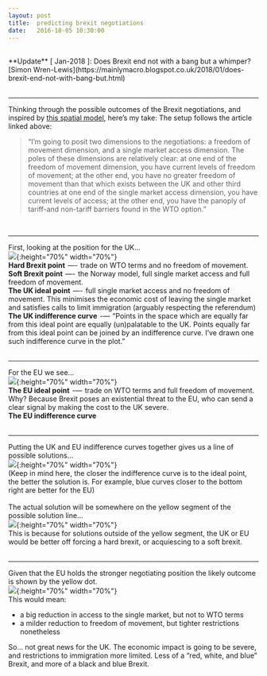 ```yaml
---
layout: post
title:  predicting brexit negotiations
date:   2016-10-05 10:30:00
---
```


<br>
**Update** [ Jan-2018 ]: Does Brexit end not with a bang but a whimper? [Simon Wren-Lewis](https://mainlymacro.blogspot.co.uk/2018/01/does-brexit-end-not-with-bang-but.html)
<br><br>

-----------------------
Thinking through the possible outcomes of the Brexit negotiations, and inspired by [this spatial model](https://medium.com/@chrishanretty/spatial-politics-and-brexit-negotiations-fc078bb709e7#.bz6e3hmb3), here’s my take:
The setup follows the article linked above:
>“I’m going to posit two dimensions to the negotiations: a freedom of movement dimension, and a single market access dimension.
The poles of these dimensions are relatively clear:
at one end of the freedom of movement dimension, you have current levels of freedom of movement; at the other end, you have no greater freedom of movement than that which exists between the UK and other third countries
at one end of the single market access dimension, you have current levels of access; at the other end, you have the panoply of tariff-and non-tariff barriers found in the WTO option.”

<br/>

-----------------------
First, looking at the position for the UK…
<br/>
![](https://cdn-images-1.medium.com/max/1600/1*YkL3xb6JiNopbql_1x5IYg.png){:height="70%" width="70%"}
<br/>
**Hard Brexit point**  —-  trade on WTO terms and no freedom of movement.
<br/>
**Soft Brexit point**  —-  the Norway model, full single market access and full freedom of movement.
<br/>
**The UK ideal point**  —-  full single market access and no freedom of movement. This minimises the economic cost of leaving the single market and satisfies calls to limit immigration (arguably respecting the referendum)
<br/>
**The UK indifference curve**  -—  “Points in the space which are equally far from this ideal point are equally (un)palatable to the UK. Points equally far from this ideal point can be joined by an indifference curve. I’ve drawn one such indifference curve in the plot.”
<br/>
<br/>

-----------------------
For the EU we see…
<br/>
![](https://cdn-images-1.medium.com/max/1600/1*4Pbp1FhKsy4aw9fP5YgX0w.png){:height="70%" width="70%"}
<br/>
**The EU ideal point**  -—  trade on WTO terms and full freedom of movement. Why? Because Brexit poses an existential threat to the EU, who can send a clear signal by making the cost to the UK severe.
<br/>
**The EU indifference curve**
<br/>
<br/>

-----------------------
Putting the UK and EU indifference curves together gives us a line of possible solutions…
<br/>
![](https://cdn-images-1.medium.com/max/1600/1*Ty6yFsgxDS459MSMzi8qzA.png){:height="70%" width="70%"}
<br/>
(Keep in mind here, the closer the indifference curve is to the ideal point, the better the solution is. For example, blue curves closer to the bottom right are better for the EU)
<br/>
<br/>
The actual solution will be somewhere on the yellow segment of the possible solution line…
<br/>
![](https://cdn-images-1.medium.com/max/1600/1*xA3yfEvmDkilfiT885Bf0Q.png){:height="70%" width="70%"}
<br/>
This is because for solutions outside of the yellow segment, the UK or EU would be better off forcing a hard brexit, or acquiescing to a soft brexit.
<br/>
<br/>

-----------------------
Given that the EU holds the stronger negotiating position the likely outcome is shown by the yellow dot.
<br/>
![](https://cdn-images-1.medium.com/max/1600/1*gZN8d3uQl6XLkWUBzEkwbQ.png){:height="70%" width="70%"}
<br/>
This would mean:
- a big reduction in access to the single market, but not to WTO terms
- a milder reduction to freedom of movement, but tighter restrictions nonetheless

So… not great news for the UK. The economic impact is going to be severe, and restrictions to immigration more limited. Less of a “red, white, and blue” Brexit, and more of a black and blue Brexit.
<br/>
<br/>
